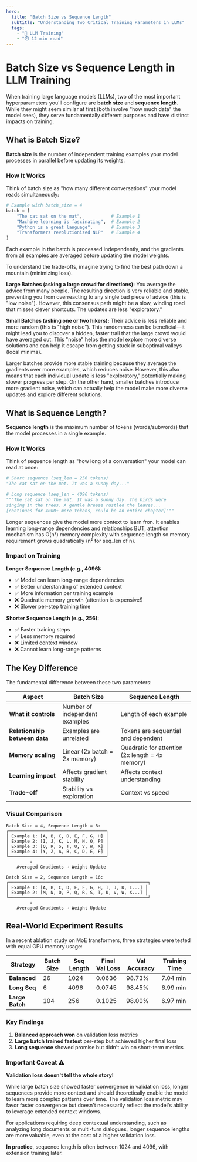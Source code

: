 ```yaml
---
hero:
  title: "Batch Size vs Sequence Length"
  subtitle: "Understanding Two Critical Training Parameters in LLMs"
  tags:
    - "🤖 LLM Training"
    - "⏱️ 12 min read"
---
```


# Batch Size vs Sequence Length in LLM Training

When training large language models (LLMs), two of the most important hyperparameters you'll configure are **batch size** and **sequence length**. While they might seem similar at first (both involve "how much data" the model sees), they serve fundamentally different purposes and have distinct impacts on training.

## What is Batch Size?

**Batch size** is the number of independent training examples your model processes in parallel before updating its weights.

### How It Works

Think of batch size as "how many different conversations" your model reads simultaneously:

```python
# Example with batch_size = 4
batch = [
    "The cat sat on the mat",           # Example 1
    "Machine learning is fascinating",  # Example 2
    "Python is a great language",       # Example 3
    "Transformers revolutionized NLP"   # Example 4
]
```

Each example in the batch is processed independently, and the gradients from all examples are averaged before updating the model weights.

To understand the trade-offs, imagine trying to find the best path down a mountain (minimizing loss).

**Large Batches (asking a large crowd for directions):** You average the advice from many people. The resulting direction is very reliable and stable, preventing you from overreacting to any single bad piece of advice (this is "low noise"). However, this consensus path might be a slow, winding road that misses clever shortcuts. The updates are less "exploratory."

**Small Batches (asking one or two hikers):** Their advice is less reliable and more random (this is "high noise"). This randomness can be beneficial—it might lead you to discover a hidden, faster trail that the large crowd would have averaged out. This "noise" helps the model explore more diverse solutions and can help it escape from getting stuck in suboptimal valleys (local minima).

Larger batches provide more stable training because they average the gradients over more examples, which reduces noise. However, this also means that each individual update is less "exploratory," potentially making slower progress per step. On the other hand, smaller batches introduce more gradient noise, which can actually help the model make more diverse updates and explore different solutions.


## What is Sequence Length?

**Sequence length** is the maximum number of tokens (words/subwords) that the model processes in a single example.

### How It Works

Think of sequence length as "how long of a conversation" your model can read at once:

```python
# Short sequence (seq_len = 256 tokens)
"The cat sat on the mat. It was a sunny day..."

# Long sequence (seq_len = 4096 tokens)
"""The cat sat on the mat. It was a sunny day. The birds were 
singing in the trees. A gentle breeze rustled the leaves... 
[continues for 4000+ more tokens, could be an entire chapter]"""
```

Longer sequences give the model more context to learn fron. It enables learning long-range dependencies and relationships
BUT, attention mechanism has O(n²) memory complexity with sequence length so memory requirement grows quadratically (n² for seq_len of n).

### Impact on Training

**Longer Sequence Length (e.g., 4096):**
- ✅ Model can learn long-range dependencies
- ✅ Better understanding of extended context
- ✅ More information per training example
- ❌ Quadratic memory growth (attention is expensive!)
- ❌ Slower per-step training time

**Shorter Sequence Length (e.g., 256):**
- ✅ Faster training steps
- ✅ Less memory required
- ❌ Limited context window
- ❌ Cannot learn long-range patterns

## The Key Difference

The fundamental difference between these two parameters:

| Aspect | Batch Size | Sequence Length |
|--------|-----------|-----------------|
| **What it controls** | Number of independent examples | Length of each example |
| **Relationship between data** | Examples are unrelated | Tokens are sequential and dependent |
| **Memory scaling** | Linear (2x batch = 2x memory) | Quadratic for attention (2x length = 4x memory) |
| **Learning impact** | Affects gradient stability | Affects context understanding |
| **Trade-off** | Stability vs exploration | Context vs speed |

### Visual Comparison

```
Batch Size = 4, Sequence Length = 8:
┌─────────────────────────────────────┐
│ Example 1: [A, B, C, D, E, F, G, H] │
│ Example 2: [I, J, K, L, M, N, O, P] │
│ Example 3: [Q, R, S, T, U, V, W, X] │
│ Example 4: [Y, Z, A, B, C, D, E, F] │
└─────────────────────────────────────┘
         ↓
    Averaged Gradients → Weight Update

Batch Size = 2, Sequence Length = 16:
┌─────────────────────────────────────────────────────┐
│ Example 1: [A, B, C, D, E, F, G, H, I, J, K, L...] │
│ Example 2: [M, N, O, P, Q, R, S, T, U, V, W, X...] │
└─────────────────────────────────────────────────────┘
         ↓
    Averaged Gradients → Weight Update
```


## Real-World Experiment Results

In a recent ablation study on MoE transformers, three strategies were tested with equal GPU memory usage:

| Strategy | Batch Size | Seq Length | Final Val Loss | Val Accuracy | Training Time |
|----------|------------|------------|----------------|--------------|---------------|
| **Balanced** | 26 | 1024 | 0.0636 | 98.73% | 7.04 min |
| **Long Seq** | 6 | 4096 | 0.0745 | 98.45% | 6.99 min |
| **Large Batch** | 104 | 256 | 0.1025 | 98.00% | 6.97 min |

### Key Findings

1. **Balanced approach won** on validation loss metrics
2. **Large batch trained fastest** per-step but achieved higher final loss
3. **Long sequence** showed promise but didn't win on short-term metrics

### Important Caveat ⚠️

**Validation loss doesn't tell the whole story!**

While large batch size showed faster convergence in validation loss, longer sequences provide more context and should theoretically enable the model to learn more complex patterns over time. The validation loss metric may favor faster convergence but doesn't necessarily reflect the model's ability to leverage extended context windows.

For applications requiring deep contextual understanding, such as analyzing long documents or multi-turn dialogues, longer sequence lengths are more valuable, even at the cost of a higher validation loss.

**In practice**, sequence length is often between 1024 and 4096, with extension training later.